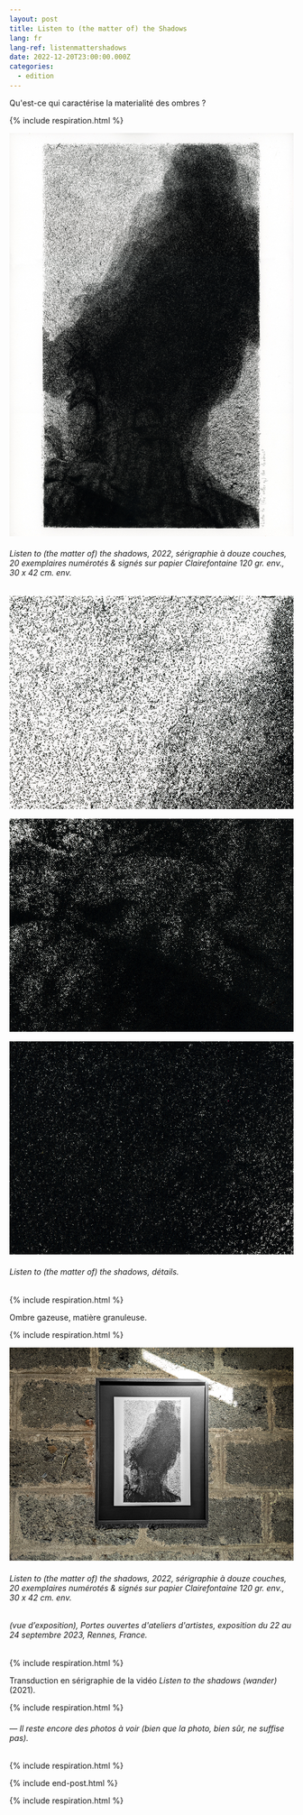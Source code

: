 ```yaml
---
layout: post
title: Listen to (the matter of) the Shadows
lang: fr
lang-ref: listenmattershadows
date: 2022-12-20T23:00:00.000Z
categories:
  - edition
---
```


Qu'est-ce qui caractérise la materialité des ombres ?

{% include respiration.html %}

![](/imgs/Listen-to-the-matter-of-the-shadows-SCAN_300_UP.jpg)

###### *Listen to (the matter of) the shadows*, 2022, sérigraphie à douze couches, 20 exemplaires numérotés & signés sur papier Clairefontaine 120 gr. env., 30 x 42 cm. env.

![](</imgs/Listen-to-the-matter-of-the-shadow-sSCAN-300-1 UP.jpg>)

![](</imgs/Listen-to-the-matter-of-the-shadow-sSCAN-300-2 UP.jpg>)

![](/imgs/Listen-to-the-matter-of-the-shadow-sSCAN-300-3-UP.jpg)

###### *Listen to (the matter of) the shadows*, détails.

{% include respiration.html %}

Ombre gazeuse, matière granuleuse.

{% include respiration.html %}

![](/imgs/PXL_20230924_143905435.NIGHT-1-UP.jpg)

###### *Listen to (the matter of) the shadows*, 2022, sérigraphie à douze couches, 20 exemplaires numérotés & signés sur papier Clairefontaine 120 gr. env., 30 x 42 cm. env.

###### (vue d’exposition), *Portes ouvertes d'ateliers d'artistes*, exposition du 22 au 24 septembre 2023, Rennes, France.

{% include respiration.html %}

Transduction en sérigraphie de la vidéo *Listen to the shadows (wander)* (2021).

{% include respiration.html %}

###### — *Il reste encore des photos à voir (bien que la photo, bien sûr, ne suffise pas).*

{% include respiration.html %}

{% include end-post.html %}

{% include respiration.html %}
